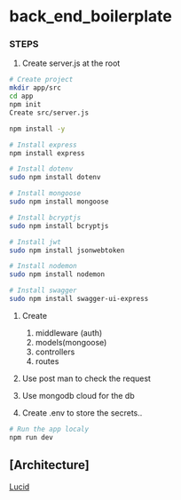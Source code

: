 # back_end_boilerplate

### STEPS

1. Create server.js at the root 

```bash
# Create project 
mkdir app/src
cd app 
npm init
Create src/server.js 

npm install -y

# Install express 
npm install express

# Install dotenv
sudo npm install dotenv

# Install mongoose
sudo npm install mongoose

# Install bcryptjs
sudo npm install bcryptjs

# Install jwt
sudo npm install jsonwebtoken

# Install nodemon
sudo npm install nodemon

# Install swagger 
sudo npm install swagger-ui-express

```

1. Create 
    1. middleware (auth)
    2. models(mongoose)
    3. controllers
    4. routes

1. Use post man to check the request 
2. Use mongodb cloud for the db 
3. Create .env to store the secrets..

```bash
# Run the app localy 
npm run dev
```

## [Architecture]
[Lucid](https://lucid.app/lucidchart/df087280-cfca-4058-a1a6-aef71da27851/edit?view_items=cqzFVleeBjpu%2CHozFS~_M_FTh%2CdwzFl.E7N3Xy%2CJszF6fIOSOpe%2CapzFRSfEnThB%2CEqzFs-lXdlaX%2CEmzFOVAIa61X%2CqnzFWnYXR_W5%2CynzF-k..PPJ.%2CynzFkJVm2WpH%2CiwzF6VQUi7to%2CmwzF6BLgCQ.~%2CDvzFIJe.4N9d%2CkvzFPHZuTmxS%2C5vzFKR1XNOau%2CTrzF7ajd.yHH%2C6rzF8B6UPmDB%2C2rzFVno~2L_Q&invitationId=inv_a2f0c5fe-fd16-4fd1-a406-087ae247e562) 
